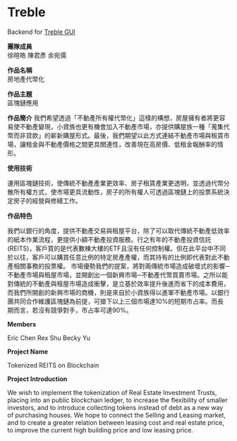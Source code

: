 # Treble
Backend for [Treble GUI](https://github.com/EricChen1248/Treble-GUI)

**團隊成員**	
徐暄皓  陳君彥  余宛儒

**作品名稱**	
房地產代幣化

**作品主題**	
區塊鏈應用

**作品簡介** 
  我們希望透過「不動產所有權代幣化」這樣的構想，房屋擁有者將更容易使不動產變現，小資族也更有機會加入不動產市場，亦提供購屋族一種「蒐集代幣而非貸款」的嶄新購屋形式。最後，我們期望以此方式連結不動產市場與租賃市場，讓租金與不動產價格之間更具關連性，改善現在高房價、低租金報酬率的情形。
    
**使用技術**

  運用區塊鏈技術，使傳統不動產產業更效率、房子租賃產業更透明，並透過代幣分散所有權方式，使市場更具流動性，房子的所有權人可透過區塊鏈上的投票系統決定房子的經營與修繕工作。
    
**作品特色**

  我們以銀行的角度，提供不動產交易與租屋平台，除了可以取代傳統不動產低效率的紙本作業流程，更提供小額不動產投資服務。行之有年的不動產投資信託(REITS)，客戶買的是代表數棟大樓的ETF且沒有任何控制權。但在此平台中不同於以往，客戶可以購買任意比例的特定房產產權，而其持有的比例即代表對此不動產相關事務的投票權。
市場優勢我們的提案，將對兩傳統市場造成破壞式的影響─不動產市場與租屋市場，並開創出一個新興市場─不動產代幣買賣市場。之所以能對傳統的不動產與租屋市場造成衝擊，是立基於效率提升後進而省下的成本費用，而我們所開創的新興市場的商機，則是來自於小資族得以進軍不動產市場。以銀行團共同合作維護區塊鏈為前提，可搶下以上三個市場達10%的短期市占率。而長期而言，若沒有競爭對手，市占率可達90%。

**Members**

Eric Chen
Rex Shu
Becky Yu

**Project Name**

Tokenized REITS on Blockchain

**Project Introduction**

  We wish to implement the tokenization of Real Estate Investment Trusts, placing into an public blockchain ledger, to increase the flexibility of smaller investors, and to introduce collecting tokens instead of debt as a new way of purchasing houses. We hope to connect the Selling and Leasing market, and to create a greater relation between leasing cost and real estate price, to improve the current high building price and low leasing price.
  
  
